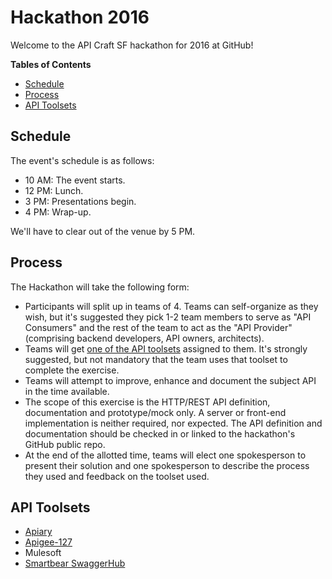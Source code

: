 # Hackathon 2016

Welcome to the API Craft SF hackathon for 2016 at GitHub!

**Tables of Contents**

* [Schedule](#schedule)
* [Process](#process)
* [API Toolsets](#api-toolsets)

## Schedule

The event's schedule is as follows:

* 10 AM: The event starts.
* 12 PM: Lunch.
* 3 PM: Presentations begin.
* 4 PM: Wrap-up.

We'll have to clear out of the venue by 5 PM.

## Process

The Hackathon will take the following form:

* Participants will split up in teams of 4. Teams can self-organize as they
  wish, but it's suggested they pick 1-2 team members to serve as "API
  Consumers" and the rest of the team to act as the "API Provider" (comprising
  backend developers, API owners, architects).
* Teams will get [one of the API toolsets](#api-toolsets) assigned to them.
  It's strongly suggested, but not mandatory that the team uses that toolset to
  complete the exercise.
* Teams will attempt to improve, enhance and document the subject API in the
  time available.
* The scope of this exercise is the HTTP/REST API definition, documentation and
  prototype/mock only. A server or front-end implementation is neither
  required, nor expected. The API definition and documentation should be
  checked in or linked to the hackathon's GitHub public repo.
* At the end of the allotted time, teams will elect one spokesperson to present
  their solution and one spokesperson to describe the process they used and
  feedback on the toolset used.

## API Toolsets

* [Apiary](https://apiary.io/)
* [Apigee-127](https://github.com/swagger-api/swagger-node)
* Mulesoft
* [Smartbear SwaggerHub](https://swaggerhub.com/)
